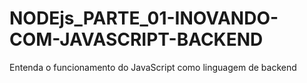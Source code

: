 # NODEjs_PARTE_01-INOVANDO-COM-JAVASCRIPT-BACKEND
Entenda o funcionamento do JavaScript como linguagem de backend

